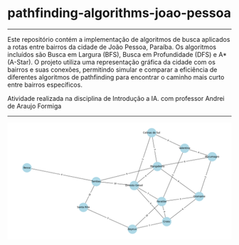 # pathfinding-algorithms-joao-pessoa

<hr>
Este repositório contém a implementação de algoritmos de busca aplicados a rotas entre bairros da cidade de João Pessoa, Paraíba. Os algoritmos incluídos são Busca em Largura (BFS), Busca em Profundidade (DFS) e A* (A-Star). O projeto utiliza uma representação gráfica da cidade com os bairros e suas conexões, permitindo simular e comparar a eficiência de diferentes algoritmos de pathfinding para encontrar o caminho mais curto entre bairros específicos.

Atividade realizada na disciplina de Introdução a IA. com professor Andrei de Araujo Formiga
<hr>

<img src="https://github.com/JoaoViana2004/pathfinding-algorithms-joao-pessoa/blob/main/Figure_1.png" alt="Texto Alternativo">
